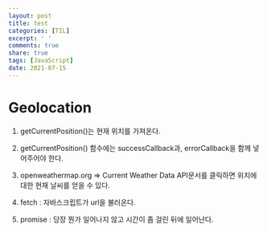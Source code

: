 ```yaml
---
layout: post
title: test
categories: [TIL]
excerpt: ' '
comments: true
share: true
tags: [JavaScript]
date: 2021-07-15
---
```


# Geolocation 

1. getCurrentPosition()는 현재 위치를 가져온다.

2. getCurrentPosition() 함수에는 successCallback과, errorCallback을 함께 넣어주어야 한다.

3. openweathermap.org => Current Weather Data API문서를 클릭하면 위치에 대한 현재 날씨를 얻을 수 있다.
4.  fetch : 자바스크립트가 url을 불러온다.
5. promise : 당장 뭔가 일어나지 않고 시간이 좀 걸린 뒤에 일어난다.


